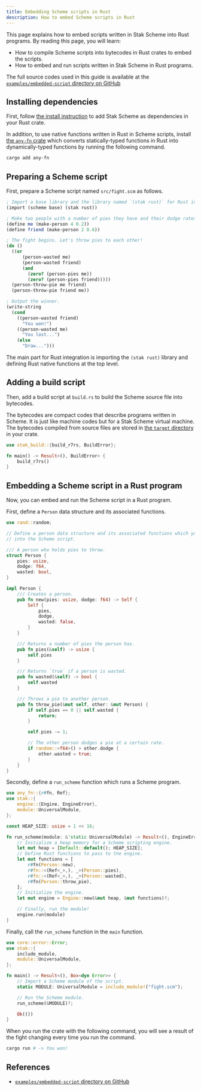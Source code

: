 ```yaml
---
title: Embedding Scheme scripts in Rust
description: How to embed Scheme scripts in Rust
---
```


This page explains how to embed scripts written in Stak Scheme into Rust programs. By reading this page, you will learn:

- How to compile Scheme scripts into bytecodes in Rust crates to embed the scripts.
- How to embed and run scripts written in Stak Scheme in Rust programs.

The full source codes used in this guide is available at the [`examples/embedded-script` directory on GitHub][source]

## Installing dependencies

First, follow [the install instruction](install#libraries) to add Stak Scheme as dependencies in your Rust crate.

In addition, to use native functions written in Rust in Scheme scripts, install [the `any-fn` crate](https://crates.io/crates/any-fn) which converts statically-typed functions in Rust into dynamically-typed functions by running the following command.

```sh
cargo add any-fn
```

## Preparing a Scheme script

First, prepare a Scheme script named `src/fight.scm` as follows.

```scheme
; Import a base library and the library named `(stak rust)` for Rust integration.
(import (scheme base) (stak rust))

; Make two people with a number of pies they have and their dodge rates.
(define me (make-person 4 0.2))
(define friend (make-person 2 0.6))

; The fight begins. Let's throw pies to each other!
(do ()
  ((or
      (person-wasted me)
      (person-wasted friend)
      (and
        (zero? (person-pies me))
        (zero? (person-pies friend)))))
  (person-throw-pie me friend)
  (person-throw-pie friend me))

; Output the winner.
(write-string
  (cond
    ((person-wasted friend)
      "You won!")
    ((person-wasted me)
      "You lost...")
    (else
      "Draw...")))
```

The main part for Rust integration is importing the `(stak rust)` library and defining Rust native functions at the top level.

## Adding a build script

Then, add a build script at `build.rs` to build the Scheme source file into bytecodes.

The bytecodes are compact codes that describe programs written in Scheme. It is just like machine codes but for a Stak Scheme virtual machine. The bytecodes compiled from source files are stored in [the `target` directory](https://doc.rust-lang.org/cargo/reference/build-cache.html) in your crate.

```rust no_run
use stak_build::{build_r7rs, BuildError};

fn main() -> Result<(), BuildError> {
    build_r7rs()
}
```

## Embedding a Scheme script in a Rust program

Now, you can embed and run the Scheme script in a Rust program.

First, define a `Person` data structure and its associated functions.

```rust
use rand::random;

// Define a person data structure and its associated functions which you include
// into the Scheme script.

/// A person who holds pies to throw.
struct Person {
    pies: usize,
    dodge: f64,
    wasted: bool,
}

impl Person {
    /// Creates a person.
    pub fn new(pies: usize, dodge: f64) -> Self {
        Self {
            pies,
            dodge,
            wasted: false,
        }
    }

    /// Returns a number of pies the person has.
    pub fn pies(&self) -> usize {
        self.pies
    }

    /// Returns `true` if a person is wasted.
    pub fn wasted(&self) -> bool {
        self.wasted
    }

    /// Throws a pie to another person.
    pub fn throw_pie(&mut self, other: &mut Person) {
        if self.pies == 0 || self.wasted {
            return;
        }

        self.pies -= 1;

        // The other person dodges a pie at a certain rate.
        if random::<f64>() > other.dodge {
            other.wasted = true;
        }
    }
}
```

Secondly, define a `run_scheme` function which runs a Scheme program.

```rust
use any_fn::{r#fn, Ref};
use stak::{
    engine::{Engine, EngineError},
    module::UniversalModule,
};

const HEAP_SIZE: usize = 1 << 16;

fn run_scheme(module: &'static UniversalModule) -> Result<(), EngineError> {
    // Initialize a heap memory for a Scheme scripting engine.
    let mut heap = [Default::default(); HEAP_SIZE];
    // Define Rust functions to pass to the engine.
    let mut functions = [
        r#fn(Person::new),
        r#fn::<(Ref<_>,), _>(Person::pies),
        r#fn::<(Ref<_>,), _>(Person::wasted),
        r#fn(Person::throw_pie),
    ];
    // Initialize the engine.
    let mut engine = Engine::new(&mut heap, &mut functions)?;

    // Finally, run the module!
    engine.run(module)
}
```

Finally, call the `run_scheme` function in the `main` function.

```rust
use core::error::Error;
use stak::{
    include_module,
    module::UniversalModule,
};

fn main() -> Result<(), Box<dyn Error>> {
    // Import a Scheme module of the script.
    static MODULE: UniversalModule = include_module!("fight.scm");

    // Run the Scheme module.
    run_scheme(&MODULE)?;

    Ok(())
}
```

When you run the crate with the following command, you will see a result of the fight changing every time you run the command.

```sh
cargo run # -> You won!
```

## References

- [`examples/embedded-script` directory on GitHub][source]

[source]: https://github.com/raviqqe/stak/tree/main/examples/embedded-script
